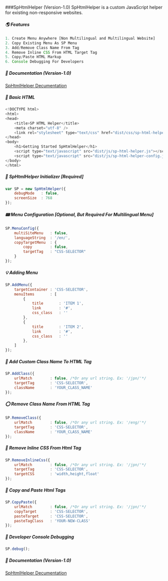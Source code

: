 ###SpHtmlHelper (Version-1.0)
SpHtmlHelper is a custom JavaScript helper for existing non-responsive websites.
#####  :earth_americas: Features
```javascript
1. Create Menu Anywhere [Non Multilingual and Multilingual Website]
2. Copy Existing Menu As SP Menu
3. Add/Remove Class Name From Tag
4. Remove Inline CSS From HTML Target Tag
5. Copy/Paste HTML Markup
6. Console Debugging For Developers
```
#####  :blue_book: Documentation (Version-1.0)
[SpHtmlHelper Decumentation](http://sumon-sarker.github.io/sp-html-helper/version-1.0)
#####  :herb: Basic HTML
```javascript
<!DOCTYPE html>
<html>
<head>
	<title>SP HTML Helper</title>
	<meta charset="utf-8" />
	<link rel="stylesheet" type="text/css" href="dist/css/sp-html-helper.css">
</head>
<body>
	<h1>Getting Started SpHtmlHelper</h1>
	<script type="text/javascript" src="dist/js/sp-html-helper.js"></script>
	<script type="text/javascript" src="dist/js/sp-html-helper-config.js"></script>
</body>
</html>
```
#####  :balloon: SpHtmlHelper Initializer [Required]
```javascript
var SP = new SpHtmlHelper({
	debugMode 	: false,
	screenSize 	: 768
});
```
#####  :pager: Menu Configuration [Optional, But Required For Multilingual Menu]
```javascript
SP.MenuConfig({
	multiSiteMenu	: false,
	languageString 	: '/en/',
	copyTargetMenu 	: {
		copy 		: false,
		targetTag 	: "CSS-SELECTOR"
	}
});
```
#####  :bulb: Adding Menu
```javascript
SP.AddMenu({
	targetContainer : 'CSS-SELECTOR',
	menuItems 		: [
		{
			title 		: 'ITEM 1',
			link 		: '#',
			css_class 	: ''
		},
		{
			title 		: 'ITEM 2',
			link 		: '#',
			css_class 	: ''
		},
	]
});
```
#####  :nut_and_bolt: Add Custom Class Name To HTML Tag
```javascript
SP.AddClass({
	urlMatch 		: false, /*Or any url string. Ex: '/jpn/'*/
	targetTag 		: 'CSS-SELECTOR',
	className 		: 'YOUR_CLASS_NAME'
});
```
#####  :o: Remove Class Name From HTML Tag
```javascript
SP.RemoveClass({
	urlMatch 		: false, /*Or any url string. Ex: '/eng/'*/
	targetTag 		: 'CSS-SELECTOR',
	className 		: 'YOUR_CLASS_NAME'
});
```
#####   :white_square_button: Remove Inline CSS From Html Tag
```javascript
SP.RemoveInlineCss({
	urlMatch 		: false, /*Or any url string. Ex: '/jpn/'*/
	targetTag 		: 'CSS-SELECTOR',
	targetCSS 		: 'width,height,float'
});
```
#####  :pushpin: Copy and Paste Html Tags
```javascript
SP.CopyPaste({
	urlMatch 		: false, /*Or any url string. Ex: '/jpn/'*/
	copyTarget 		: 'CSS-SELECTOR',
	pasteTarget 	: 'CSS-SELECTOR',
	pasteTagClass 	: 'YOUR-NEW-CLASS'
});
```
#####  :football: Developer Console Debugging
```javascript
SP.debug();
```
#####  :blue_book: Documentation (Version-1.0)
[SpHtmlHelper Decumentation](http://sumon-sarker.github.io/sp-html-helper/version-1.0)